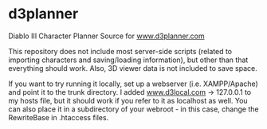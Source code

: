 # d3planner
Diablo III Character Planner
Source for www.d3planner.com

This repository does not include most server-side scripts (related to importing characters and saving/loading information), but other than that everything should work. Also, 3D viewer data is not included to save space.

If you want to try running it locally, set up a webserver (i.e. XAMPP/Apache) and point it to the trunk directory. I added www.d3local.com -> 127.0.0.1 to my hosts file, but it should work if you refer to it as localhost as well. You can also place it in a subdirectory of your webroot - in this case, change the RewriteBase in .htaccess files.
